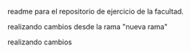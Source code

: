 readme para el repositorio de ejercicio de la facultad.

realizando cambios desde la rama "nueva rama"

realizando cambios